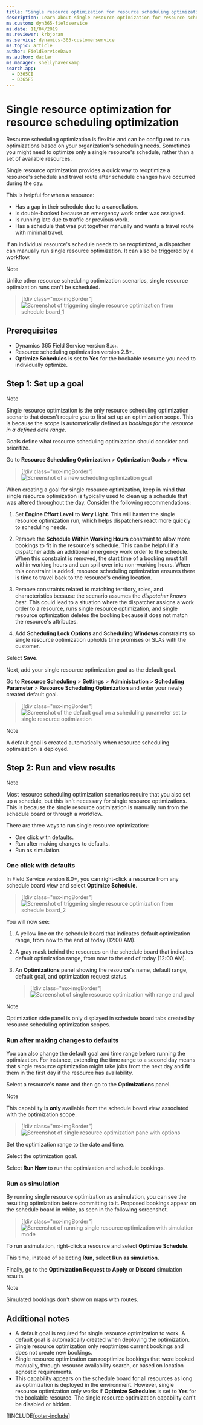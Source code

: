 ```yaml
---
title: "Single resource optimization for resource scheduling optimization | MicrosoftDocs"
description: Learn about single resource optimization for resource scheduling optimization in Dynamics 365 Field Service
ms.custom: dyn365-fieldservice
ms.date: 11/04/2019
ms.reviewer: krbjoran
ms.service: dynamics-365-customerservice
ms.topic: article 
author: FieldServiceDave
ms.author: daclar
ms.manager: shellyhaverkamp
search.app: 
  - D365CE
  - D365FS
--- 
```


# Single resource optimization for resource scheduling optimization


Resource scheduling optimization is flexible and can be configured to run optimizations based on your organization's scheduling needs. Sometimes you might need to optimize only a single resource's schedule, rather than a set of available resources.

Single resource optimization provides a quick way to reoptimize a resource's schedule and travel route after schedule changes have occurred during the day. 

This is helpful for when a resource:

- Has a gap in their schedule due to a cancellation.
- Is double-booked because an emergency work order was assigned.
- Is running late due to traffic or previous work.
- Has a schedule that was put together manually and wants a travel route with minimal travel.

If an individual resource's schedule needs to be reoptimized, a dispatcher can manually run single resource optimization. It can also be triggered by a workflow. 

> [!Note]
> Unlike other resource scheduling optimization scenarios, single resource optimization runs can't be scheduled.


> [!div class="mx-imgBorder"]
> ![Screenshot of triggering single resource optimization from schedule board_1](media/rso-single-resource-1.png)


## Prerequisites

- Dynamics 365 Field Service version 8.x+.
- Resource scheduling optimization version 2.8+.
- **Optimize Schedules** is set to **Yes** for the bookable resource you need to individually optimize.

## Step 1: Set up a goal

> [!Note]
> Single resource optimization is the only resource scheduling optimization scenario that doesn't require you to first set up an optimization scope. This is because the scope is automatically defined as *bookings for the resource in a defined date range*.
 
Goals define what resource scheduling optimization should consider and prioritize.

Go to **Resource Scheduling Optimization** > **Optimization Goals** > **+New**.

> [!div class="mx-imgBorder"]
> ![Screenshot of a new scheduling optimization goal](./media/rso-sro-goal.png)

When creating a goal for single resource optimization, keep in mind that single resource optimization is typically used to clean up a schedule that was altered throughout the day. Consider the following recommendations:

1. Set **Engine Effort Level** to **Very Light**. This will hasten the single resource optimization run, which helps dispatchers react more quickly to scheduling needs.

2. Remove the **Schedule Within Working Hours** constraint to allow more bookings to fit in the resource's schedule. This can be helpful if a  dispatcher adds an additional emergency work order to the schedule. When this constraint is removed, the start time of a booking must fall within working hours and can spill over into non-working hours. When this constraint is added, resource scheduling optimization ensures there is time to travel back to the resource's ending location.

3. Remove constraints related to matching territory, roles, and characteristics because the scenario assumes the *dispatcher knows best*. This could lead to a situation where the dispatcher assigns a work order to a resource, runs single resource optimization, and single resource optimization deletes the booking because it does not match the resource's attributes. 

4. Add **Scheduling Lock Options** and **Scheduling Windows** constraints so single resource optimization upholds time promises or SLAs with the customer.

Select **Save**.

Next, add your single resource optimization goal as the default goal.

Go to **Resource Scheduling** > **Settings** > **Administration** > **Scheduling Parameter** > **Resource Scheduling Optimization** and enter your newly created default goal. 

> [!div class="mx-imgBorder"]
> ![Screenshot of the default goal on a scheduling parameter set to single resource optimization](./media/rso-sro-default-goal.png)

> [!Note]
> A default goal is created automatically when resource scheduling optimization is deployed.

## Step 2: Run and view results

> [!Note]
> Most resource scheduling optimization scenarios require that you also set up a schedule, but this isn't necessary for single resource optimizations. This is because the single resource optimization is manually run from the schedule board or through a workflow.

There are three ways to run single resource optimization:

- One click with defaults.
- Run after making changes to defaults.
- Run as simulation.

### One click with defaults

In Field Service version 8.0+, you can right-click a resource from any schedule board view and select **Optimize Schedule**.

> [!div class="mx-imgBorder"]
> ![Screenshot of triggering single resource optimization from schedule board_2](media/rso-single-resource-2.png)


You will now see:

1. A yellow line on the schedule board that indicates default optimization range, from now to the end of today (12:00 AM).
2. A gray mask behind the resources on the schedule board that indicates default optimization range, from now to the end of today (12:00 AM).
3. An **Optimizations** panel showing the resource's name, default range, default goal, and optimization request status. 

   > [!div class="mx-imgBorder"]
   > ![Screenshot of single resource optimization with range and goal](media/rso-single-resource-3.png) 


> [!Note]
> Optimization side panel is only displayed in schedule board tabs created by resource scheduling optimization scopes.

   
### Run after making changes to defaults

You can also change the default goal and time range before running the optimization. For instance, extending the time range to a second day means that single resource optimization might take jobs from the next day and fit them in the first day if the resource has availability. 

Select a resource's name and then go to the **Optimizations** panel.

> [!Note]
> This capability is **only** available from the schedule board view associated with the optimization scope.

> [!div class="mx-imgBorder"]
> ![Screenshot of single resource optimization pane with options](media/rso-single-resource-4.png)


Set the optimization range to the date and time.

Select the optimization goal.

Select **Run Now** to run the optimization and schedule bookings.

  
### Run as simulation 

By running single resource optimization as a simulation, you can see the resulting optimization before committing to it. Proposed bookings appear on the schedule board in white, as seen in the following screenshot.

> [!div class="mx-imgBorder"]
> ![Screenshot of running single resource optimization with simulation mode](media/rso-single-resource-5.png)

To run a simulation, right-click a resource and select **Optimize Schedule**. 

This time, instead of selecting **Run**, select **Run as simulation**.

Finally, go to the **Optimization Request** to **Apply** or **Discard** simulation results.

> [!Note]
> Simulated bookings don't show on maps with routes.

## Additional notes

- A default goal is required for single resource optimization to work. A default goal is automatically created when deploying the optimization.
- Single resource optimization only reoptimizes current bookings and does not create new bookings.
- Single resource optimization can reoptimize bookings that were booked manually, through resource availability search, or based on location agnostic requirements.
- This capability appears on the schedule board for all resources as long as optimization is deployed in the environment. However, single resource optimization only works if **Optimize Schedules** is set to **Yes** for the bookable resource. The single resource optimization capability can't be disabled or hidden.




[!INCLUDE[footer-include](../includes/footer-banner.md)]
